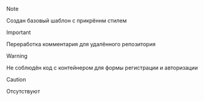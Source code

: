> [!NOTE]
> Создан базовый шаблон с прикрённм стилем

> [!IMPORTANT]
> Переработка комментария для удалённого репозитория

> [!WARNING]
> Не соблюдён код с контейнером для формы регистрации и авторизации

> [!CAUTION]
> Отсутствуют

